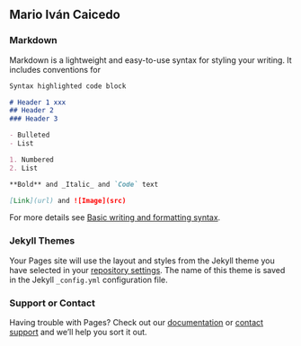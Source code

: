 ## Mario Iván Caicedo

<!-- You can use the [editor on GitHub](https://github.com/mario-i-caicedo-ai/Mario_I_Caicedo_1/edit/main/README.md) to maintain and preview the content for your website in Markdown files. 

Whenever you commit to this repository, GitHub Pages will run [Jekyll](https://jekyllrb.com/) to rebuild the pages in your site, from the content in your Markdown files. -->

### Markdown

Markdown is a lightweight and easy-to-use syntax for styling your writing. It includes conventions for

```markdown
Syntax highlighted code block

# Header 1 xxx
## Header 2
### Header 3

- Bulleted
- List

1. Numbered
2. List

**Bold** and _Italic_ and `Code` text

[Link](url) and ![Image](src)
```

For more details see [Basic writing and formatting syntax](https://docs.github.com/en/github/writing-on-github/getting-started-with-writing-and-formatting-on-github/basic-writing-and-formatting-syntax).

### Jekyll Themes

Your Pages site will use the layout and styles from the Jekyll theme you have selected in your [repository settings](https://github.com/mario-i-caicedo-ai/Mario_I_Caicedo_1/settings/pages). The name of this theme is saved in the Jekyll `_config.yml` configuration file.

### Support or Contact

Having trouble with Pages? Check out our [documentation](https://docs.github.com/categories/github-pages-basics/) or [contact support](https://support.github.com/contact) and we’ll help you sort it out.
